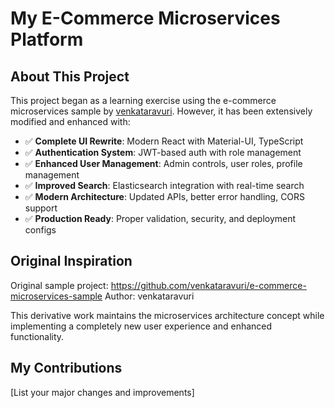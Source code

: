 # My E-Commerce Microservices Platform

## About This Project
This project began as a learning exercise using the e-commerce microservices sample by [venkataravuri](https://github.com/venkataravuri/e-commerce-microservices-sample). However, it has been extensively modified and enhanced with:

- ✅ **Complete UI Rewrite**: Modern React with Material-UI, TypeScript
- ✅ **Authentication System**: JWT-based auth with role management  
- ✅ **Enhanced User Management**: Admin controls, user roles, profile management
- ✅ **Improved Search**: Elasticsearch integration with real-time search
- ✅ **Modern Architecture**: Updated APIs, better error handling, CORS support
- ✅ **Production Ready**: Proper validation, security, and deployment configs

## Original Inspiration
Original sample project: https://github.com/venkataravuri/e-commerce-microservices-sample
Author: venkataravuri

This derivative work maintains the microservices architecture concept while implementing a completely new user experience and enhanced functionality.

## My Contributions
[List your major changes and improvements]